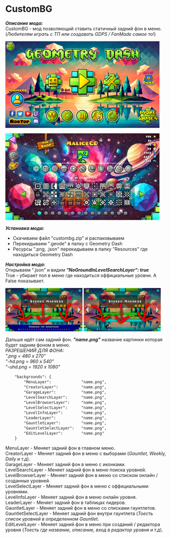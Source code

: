# CustomBG
***Описание мода:***  
CustomBG - мод позволяющий ставить статичный задний фон в меню.  
(*Любителям играть с ТП или создавать GDPS / FanMade самое то!*)  
  
![](/assets/images/cutsombgmenu.png)  
  
![](/assets/images/custombgicon.jpg)  
  
***Установка мода:***  
- Скачиваем файл "custombg.zip" и распаковываем  
- Перекидываем ".geode" в папку с Geometry Dash
- Ресурсы ".png, .json" перекидываем в папку "Resources" где находиться Geometry Dash

***Настройка мода:***  
Открываем ".json" и видим ***"NoGroundInLevelSearchLayer": true***  
True - убирает пол в меню где находиться оффициальные уровни.  А False показывает.  
  
![](/assets/images/NoGroundsFalse.png)  ![](/assets/images/NoGroundsTrue.png)  
  
Дальше идёт сам задний фон. ***"name.png"*** название картинки которая будет задним фоном в меню.  
*РАЗРЕШЕНИЙ ДЛЯ ФОНА:  
".png = 480 x 270"  
"-hd.png = 960 x 540"  
"-uhd.png = 1920 x 1080"*  
```
	"backgrounds": {
		"MenuLayer": 	         "name.png",
		"CreatorLayer":          "name.png",
		"GarageLayer":           "name.png",
		"LevelSearchLayer":      "name.png",
		"LevelBrowserLayer":     "name.png",
		"LevelSelectLayer":      "name.png",
		"LevelInfoLayer":        "name.png",
		"LeaderLayer":           "name.png",
		"GauntletLayer":         "name.png",
		"GauntletSelectLayer":   "name.png",
		"EditLevelLayer":        "name.png"
	}
```  
MenuLayer - Меняет задний фон в главном меню.  
CreatorLayer - Меняет задний фон в меню с выборами (*Gauntlet, Weekly, Daily и т.д*).  
GarageLayer - Меняет задний фон в меню с иконками.  
LevelSearchLayer - Меняет задний фон в меню поиска уровней.  
LevelBrowserLayer - Меняет задний фон в меню со списком онлайн / созданных уровней.  
LevelSelectLayer - Меняет задний фон в меню с оффициальными уровнями.  
LevelInfoLayer - Меняет задний фон в меню онлайн уровня.  
LeaderLayer - Меняет задний фон в таблицах лидеров.  
GauntletLayer - Меняет задний фон в меню со списками гаунтлетов.  
GauntletSelectLayer - Меняет задний фон внутри гаунтлета (*Тоесть список уровней в определенном Gauntlet*.  
EditLevelLayer - Меняет задний фон в меню при созданий / редактора уровня (*Тоесть где название, описание, вход в редактор уровня и т.д*).
